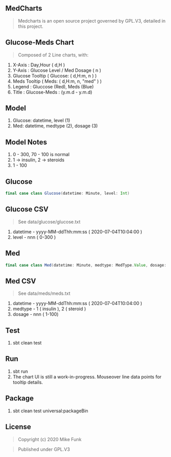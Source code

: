 MedCharts
---------
>Medcharts is an open source project governed by GPL.V3, detailed in this project.

Glucose-Meds Chart
------------------
>Composed of 2 Line charts, with:
1. X-Axis : Day,Hour ( d,H )
2. Y-Axis : Glucose Level / Med Dosage ( n )
3. Glucose Tooltip ( Glucose: ( d,H:m, n ) )
4. Meds Tooltip ( Meds: ( d,H:m, n, "med" ) )
5. Legend : Gluccose (Red), Meds (Blue)
6. Title : Glucose-Meds : (y.m.d - y.m.d)

Model
-----
1. Glucose: datetime, level (1)
2. Med: datetime, medtype (2), dosage (3)

Model Notes
-----------
1. 0 - 300, 70 - 100 is normal
2. 1 -> insulin, 2 -> steroids
3. 1 - 100 

Glucose
-------
```scala
final case class Glucose(datetime: Minute, level: Int)
```

Glucose CSV
-----------
>See data/glucose/glucose.txt
1. datetime - yyyy-MM-ddThh:mm:ss ( 2020-07-04T10:04:00 )
2. level - nnn ( 0-300 )

Med
---
```scala
final case class Med(datetime: Minute, medtype: MedType.Value, dosage: Int)
```

Med CSV
-------
>See data/meds/meds.txt
1. datetime - yyyy-MM-ddThh:mm:ss ( 2020-07-04T10:04:00 )
2. medtype - 1 ( insulin ), 2 ( steroid )
3. dosage - nnn ( 1-100) 

Test
----
1. sbt clean test

Run
---
1. sbt run
2. The chart UI is still a work-in-progress. Mouseover line data points for tooltip details.

Package
-------
1. sbt clean test universal:packageBin

License
-------
>Copyright (c) 2020 Mike Funk

>Published under GPL.V3